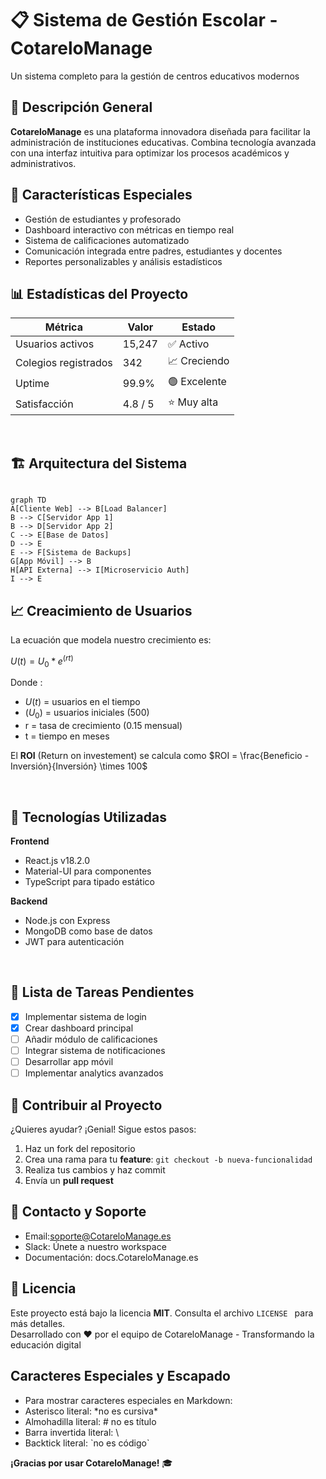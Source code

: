
# 📋 Sistema de Gestión Escolar - CotareloManage

Un sistema completo para la gestión de centros educativos modernos

## 🎯 Descripción General  

**CotareloManage** es una plataforma innovadora diseñada para facilitar la administración de instituciones educativas. Combina tecnología avanzada con una interfaz intuitiva para optimizar los procesos académicos y administrativos.  

## 🌟 Características Especiales  

- Gestión de estudiantes y profesorado  
- Dashboard interactivo con métricas en tiempo real  
- Sistema de calificaciones automatizado  
- Comunicación integrada entre padres, estudiantes y docentes  
- Reportes personalizables y análisis estadísticos


## 📊 Estadísticas del Proyecto  

| Métrica              |  Valor     | Estado       |
|----------------------|------------|---------------|
| Usuarios activos     | 15,247     | ✅ Activo    |
| Colegios registrados |342         | 📈 Creciendo |
| Uptime               | 99.9%      | 🟢 Excelente |
| Satisfacción         | 4.8 / 5    | ⭐ Muy alta  |

<br>

## 🏗️ Arquitectura del Sistema
``` mermaid

graph TD
A[Cliente Web] --> B[Load Balancer]
B --> C[Servidor App 1]
B --> D[Servidor App 2]
C --> E[Base de Datos]
D --> E
E --> F[Sistema de Backups]
G[App Móvil] --> B
H[API Externa] --> I[Microservicio Auth]
I --> E

```
## 📈 Creacimiento de Usuarios

La ecuación que modela nuestro crecimiento es:

$U(t) = U_0 * e^(rt)$

Donde :

- $U(t)$ = usuarios en el tiempo  
- $(U_0)$ = usuarios iniciales (500)  
- r = tasa de crecimiento (0.15 mensual)  
- t = tiempo en meses

El **ROI** (Return on investement) se calcula como $ROI = \frac{Beneficio -Inversión}{Inversión} \times 100$

<br>

## 🔧 Tecnologías Utilizadas

**Frontend**
- React.js v18.2.0
- Material-UI para componentes
- TypeScript para tipado estático

**Backend**
- Node.js con Express
- MongoDB como base de datos
- JWT para autenticación

<br>

## 📝 Lista de Tareas Pendientes

- [x] Implementar sistema de login  
- [x] Crear dashboard principal  
- [ ] Añadir módulo de calificaciones  
- [ ] Integrar sistema de notificaciones  
- [ ] Desarrollar app móvil  
- [ ] Implementar analytics avanzados

## 🤝 Contribuir al Proyecto

¿Quieres ayudar? ¡Genial! Sigue estos pasos:
1. Haz un fork del repositorio  
2. Crea una rama para tu **feature**: ``` git checkout -b nueva-funcionalidad ```
3. Realiza tus cambios y haz commit
4. Envía un **pull request**

## 📧 Contacto y Soporte

- Email:soporte@CotareloManage.es
- Slack: Únete a nuestro workspace
- Documentación: docs.CotareloManage.es

## 📜 Licencia

Este proyecto está bajo la licencia **MIT**. Consulta el archivo ```LICENSE ``` para más detalles.
<br>
Desarrollado con ❤️ por el equipo de CotareloManage - Transformando la educación digital

## Caracteres Especiales y Escapado
- Para mostrar caracteres especiales en Markdown:
- Asterisco literal: \*no es cursiva* 
- Almohadilla literal: \# no es título
- Barra invertida literal: \\
- Backtick literal: \`no es código`
  
**¡Gracias por usar CotareloManage!** 🎓